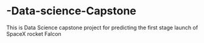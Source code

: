 # -Data-science-Capstone
This is Data Science capstone project for predicting the first stage launch of SpaceX rocket Falcon
